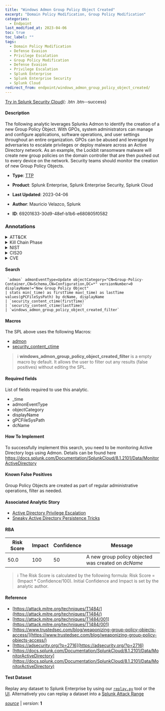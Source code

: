 ```yaml
---
title: "Windows Admon Group Policy Object Created"
excerpt: "Domain Policy Modification, Group Policy Modification"
categories:
  - Endpoint
last_modified_at: 2023-04-06
toc: true
toc_label: ""
tags:
  - Domain Policy Modification
  - Defense Evasion
  - Privilege Escalation
  - Group Policy Modification
  - Defense Evasion
  - Privilege Escalation
  - Splunk Enterprise
  - Splunk Enterprise Security
  - Splunk Cloud
redirect_from: endpoint/windows_admon_group_policy_object_created/
---
```




[Try in Splunk Security Cloud](https://www.splunk.com/en_us/cyber-security.html){: .btn .btn--success}

#### Description

The following analytic leverages Splunks Admon to identify the creation of a new Group Policy Object. With GPOs, system administrators can manage and configure applications, software operations, and user settings throughout an entire organization. GPOs can be abused and leveraged by adversaries to escalate privileges or deploy malware across an Active Directory network. As an example, the Lockbit ransomware malware will create new group policies on the domain controller that are then pushed out to every device on the network. Security teams should monitor the creation of new Group Policy Objects.

- **Type**: [TTP](https://github.com/splunk/security_content/wiki/Detection-Analytic-Types)
- **Product**: Splunk Enterprise, Splunk Enterprise Security, Splunk Cloud

- **Last Updated**: 2023-04-06
- **Author**: Mauricio Velazco, Splunk
- **ID**: 69201633-30d9-48ef-b1b6-e680805f0582

### Annotations
<details>
  <summary>ATT&CK</summary>

<div markdown="1">

#### [ATT&CK](https://attack.mitre.org/)

| ID          | Technique   | Tactic         |
| ----------- | ----------- |--------------- |
| [T1484](https://attack.mitre.org/techniques/T1484/) | Domain Policy Modification | Defense Evasion, Privilege Escalation |

| [T1484.001](https://attack.mitre.org/techniques/T1484/001/) | Group Policy Modification | Defense Evasion, Privilege Escalation |

</div>
</details>


<details>
  <summary>Kill Chain Phase</summary>

<div markdown="1">

* Exploitation


</div>
</details>


<details>
  <summary>NIST</summary>

<div markdown="1">

* DE.CM



</div>
</details>

<details>
  <summary>CIS20</summary>

<div markdown="1">

* CIS 10



</div>
</details>

<details>
  <summary>CVE</summary>

<div markdown="1">


</div>
</details>


#### Search

```
 `admon` admonEventType=Update objectCategory="CN=Group-Policy-Container,CN=Schema,CN=Configuration,DC=*" versionNumber=0 displayName!="New Group Policy Object" 
| stats min(_time) as firstTime max(_time) as lastTime values(gPCFileSysPath) by dcName, displayName 
| `security_content_ctime(firstTime)` 
| `security_content_ctime(lastTime)` 
| `windows_admon_group_policy_object_created_filter`
```

#### Macros
The SPL above uses the following Macros:
* [admon](https://github.com/splunk/security_content/blob/develop/macros/admon.yml)
* [security_content_ctime](https://github.com/splunk/security_content/blob/develop/macros/security_content_ctime.yml)

> :information_source:
> **windows_admon_group_policy_object_created_filter** is a empty macro by default. It allows the user to filter out any results (false positives) without editing the SPL.



#### Required fields
List of fields required to use this analytic.
* _time
* admonEventType
* objectCategory
* displayName
* gPCFileSysPath
* dcName



#### How To Implement
To successfully implement this search, you need to be monitoring Active Directory logs using Admon. Details can be found here https://docs.splunk.com/Documentation/SplunkCloud/8.1.2101/Data/MonitorActiveDirectory
#### Known False Positives
Group Policy Objects are created as part of regular administrative operations, filter as needed.

#### Associated Analytic Story
* [Active Directory Privilege Escalation](/stories/active_directory_privilege_escalation)
* [Sneaky Active Directory Persistence Tricks](/stories/sneaky_active_directory_persistence_tricks)




#### RBA

| Risk Score  | Impact      | Confidence   | Message      |
| ----------- | ----------- |--------------|--------------|
| 50.0 | 100 | 50 | A new group policy objected was created on $dcName$ |


> :information_source:
> The Risk Score is calculated by the following formula: Risk Score = (Impact * Confidence/100). Initial Confidence and Impact is set by the analytic author.


#### Reference

* [https://attack.mitre.org/techniques/T1484/](https://attack.mitre.org/techniques/T1484/)
* [https://attack.mitre.org/techniques/T1484/001](https://attack.mitre.org/techniques/T1484/001)
* [https://www.trustedsec.com/blog/weaponizing-group-policy-objects-access/](https://www.trustedsec.com/blog/weaponizing-group-policy-objects-access/)
* [https://adsecurity.org/?p=2716](https://adsecurity.org/?p=2716)
* [https://docs.splunk.com/Documentation/SplunkCloud/8.1.2101/Data/MonitorActiveDirectory](https://docs.splunk.com/Documentation/SplunkCloud/8.1.2101/Data/MonitorActiveDirectory)



#### Test Dataset
Replay any dataset to Splunk Enterprise by using our [`replay.py`](https://github.com/splunk/attack_data#using-replaypy) tool or the [UI](https://github.com/splunk/attack_data#using-ui).
Alternatively you can replay a dataset into a [Splunk Attack Range](https://github.com/splunk/attack_range#replay-dumps-into-attack-range-splunk-server)




[*source*](https://github.com/splunk/security_content/tree/develop/detections/endpoint/windows_admon_group_policy_object_created.yml) \| *version*: **1**